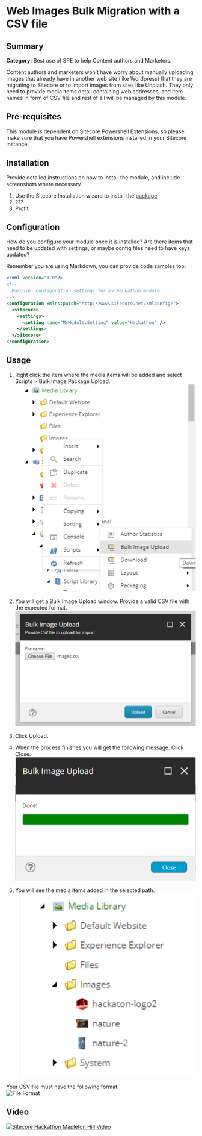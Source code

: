 # Web Images Bulk Migration with a CSV file 

## Summary

**Category:** Best use of SPE to help Content authors and Marketers.

Content authors and marketers won’t have worry about manually uploading images that already have in another web site (like Wordpress) that they are migrating to Sitecore or to import images from sites like Unplash. They only need to provide media items detail containing web addresses, and item names in form of CSV file and rest of all will be managed by this module.


## Pre-requisites

This module is dependent on Sitecore Powershell Extensions, so please make sure that you have Powershell extensions installed in your Sitecore instance.

## Installation

Provide detailed instructions on how to install the module, and include screenshots where necessary.

1. Use the Sitecore Installation wizard to install the [package](#link-to-package)
2. ???
3. Profit

## Configuration

How do you configure your module once it is installed? Are there items that need to be updated with settings, or maybe config files need to have keys updated?

Remember you are using Markdown, you can provide code samples too:

```xml
<?xml version="1.0"?>
<!--
  Purpose: Configuration settings for my hackathon module
-->
<configuration xmlns:patch="http://www.sitecore.net/xmlconfig/">
  <sitecore>
    <settings>
      <setting name="MyModule.Setting" value="Hackathon" />
    </settings>
  </sitecore>
</configuration>
```

## Usage

1.	Right click the item where the media items will be added and select Scripts > Bulk Image Package Upload.
![Menu](documentation/images/image1.png?raw=true "Menu")

2.	 You will get a Bulk Image Upload window. Provide a valid CSV file with the expected format.
![File Dialog](documentation/images/image2.png?raw=true "File Dialog")

3.	 Click Upload. 

4.	When the process finishes you will get the following message. Click Close.
![Done Msg](documentation/images/image3.png?raw=true "Done Msg")

5. You will see the media items added in the selected path. 
![Media Library](documentation/images/lastImage.png?raw=true "Media Library")

Your CSV file must have the following format.  
![File Format](documentation/images/fileFormat.png?raw=true "File Format")

## Video

[![Sitecore Hackathon Mapleton Hill Video](https://img.youtube.com/vi/Hg7SU907kiI/0.jpg)](https://www.youtube.com/watch?v=Hg7SU907kiI)
